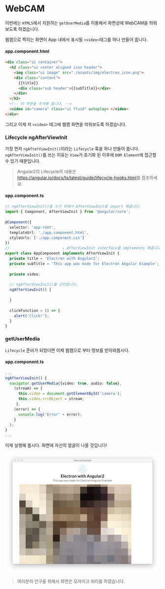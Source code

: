 # WebCAM
이번에는 `HTML5`에서 지원하는 `getUserMedia`를 이용해서 화면상에 WebCAM을 띄워보도록 하겠습니다.

웹캠으로 찍히는 화면이 App 내에서 표시될 `<video>`태그를 하나 만들어 줍니다.

#### app.component.html
```html
<div class="ui container">
  <h2 class="ui center aligned icon header">
    <img class="ui image" src="./assets/img/electron_icon.png">
    <div class="content">
      {{title}}
      <div class="sub header">{{subTitle}}</div>
    </div>
  </h2>
  <!-- 이 부분을 추가해 줍니다. -->
  <video id="camera" class="ui fluid" autoplay> </video>
</div>
```

그리고 이제 저 `<video>` 태그에 웹캠 화면을 띄워보도록 하겠습니다.

### Lifecycle ngAfterViewInit

가장 먼저 `ngAfterViewInit()`이라는 `Lifecycle` 훅을 하나 만들어 줍니다.
`ngAfterViewInit()`를 쓰는 이유는 `View`가 초기화 된 이후에 `DOM Element`에 접근할 수 있기 때문입니다.

> Angular2의 Lifecycle의 내용은 <https://angular.io/docs/ts/latest/guide/lifecycle-hooks.html>를 참조하세요.

#### app.component.ts
```typescript
// ngAfterViewInit()을 쓰기 위해서 AfterViewInit를 import 해줍니다.
import { Component, AfterViewInit } from '@angular/core';

@Component({
  selector: 'app-root',
  templateUrl: './app.component.html',
  styleUrls: ['./app.component.css']
})
//                        ↓ AfterViewInit interface를 implements 해줍니다.
export class AppComponent implements AfterViewInit {
  private title = 'Electron with Angular2';
  private subTitle = 'This app was made for Electron Angular Example';

  private video;

  // ngAfterViewInit()를 선언합니다.
  ngAfterViewInit() {

  }

  clickFunction = () => {
    alert('Click!');
  }
}
```

### getUserMedia
`Lifecycle` 준비가 되었다면 이제 웹캠으로 부터 정보를 받아와봅시다.

#### app.component.ts
```typescript
...
ngAfterViewInit() {
  navigator.getUserMedia({video: true, audio: false},
    (stream) => {
      this.video = document.getElementById('camera');
      this.video.srcObject = stream;
     },
    (error) => {
      console.log('Error' + error);
    }
  );
}
...
```

이제 실행해 봅시다. 화면에 자신의 얼굴이 나올 것입니다!

![](./assets/capture/webcam1.png)
> 여러분의 안구를 위해서 화면은 모자이크 처리를 하였습니다.
